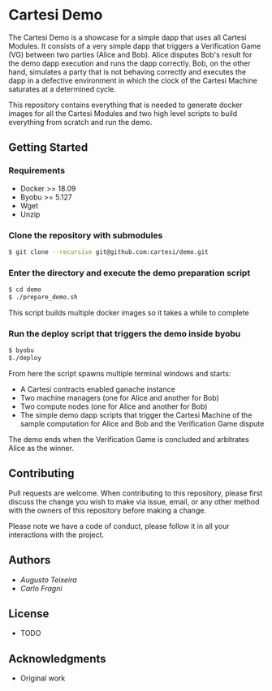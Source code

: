 # Cartesi Demo

The Cartesi Demo is a showcase for a simple dapp that uses all Cartesi Modules. It consists of a very simple dapp that triggers a Verification Game (VG) between two parties (Alice and Bob). Alice disputes Bob's result for the demo dapp execution and runs the dapp correctly. Bob, on the other hand, simulates a party that is not behaving correctly and executes the dapp in a defective environment in which the clock of the Cartesi Machine saturates at a determined cycle.

This repository contains everything that is needed to generate docker images for all the Cartesi Modules and two high level scripts to build everything from scratch and run the demo.

## Getting Started

### Requirements

- Docker >= 18.09
- Byobu >= 5.127
- Wget
- Unzip

### Clone the repository with submodules

```bash
$ git clone --recursive git@github.com:cartesi/demo.git
```

### Enter the directory and execute the demo preparation script

```bash
$ cd demo
$ ./prepare_demo.sh
```

This script builds multiple docker images so it takes a while to complete

### Run the deploy script that triggers the demo inside byobu

```bash
$ byobu
$./deploy
```

From here the script spawns multiple terminal windows and starts:

- A Cartesi contracts enabled ganache instance
- Two machine managers (one for Alice and another for Bob)
- Two compute nodes (one for Alice and another for Bob)
- The simple demo dapp scripts that trigger the Cartesi Machine of the sample computation for Alice and Bob and the Verification Game dispute

The demo ends when the Verification Game is concluded and arbitrates Alice as the winner.

## Contributing

Pull requests are welcome. When contributing to this repository, please first discuss the change you wish to make via issue, email, or any other method with the owners of this repository before making a change.

Please note we have a code of conduct, please follow it in all your interactions with the project.

## Authors

* *Augusto Teixeira*
* *Carlo Fragni*

## License

- TODO

## Acknowledgments

- Original work
